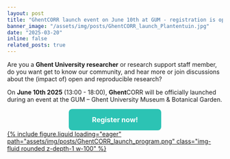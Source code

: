 ```yaml
---
layout: post
title: "GhentCORR launch event on June 10th at GUM - registration is open"
banner_image: "/assets/img/posts/GhentCORR_launch_Plantentuin.jpg"
date: "2025-03-20"
inline: false
related_posts: true
---
```


Are you a **Ghent University researcher** or research support staff member, do you want get to know our community, and hear more or join discussions about the (impact of) open and reproducible research? 

On **June 10th 2025** (13:00 - 18:00), **Ghent**CORR will be officially launched during an event at the GUM – Ghent University Museum & Botanical Garden. 


<html>
<head>
<style>
.button {
  background-color: #2CC3B4; /* Green */
  border: none;
  color: white;
  padding: 15px 32px;
  text-align: center;
  text-decoration: none;
  display: block;
  font-size: 16px;
  font-weight: bold;
  margin: 0 auto;
  cursor: pointer;
}
.button2 {background-color: #2CC3B4;border-radius: 8px; width: 30%} /* Green */
</style>
</head>
<body>
<a href="https://event.ugent.be/registration/GhentCORRlaunch" class="button button2">Register now!</a>
</body>
</html>


<div class="row mt-3">
  <!-- Full-Width Image with Link to Full Size -->
  <div class="col-12">
    <a href="/assets/img/posts/GhentCORR_launch_program.png" target="_blank">
      {% include figure.liquid loading="eager" path="assets/img/posts/GhentCORR_launch_program.png" class="img-fluid rounded z-depth-1 w-100" %}
    </a>
  </div>
</div>